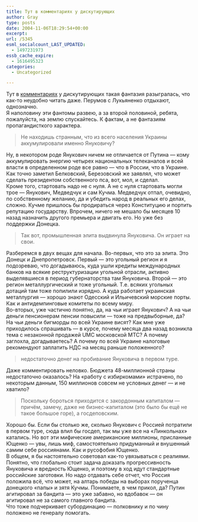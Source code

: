 ```yaml
---
title: Тут в комментариях у дискутирующих
author: Gray
type: posts
date: 2004-11-06T18:29:54+00:00
excerpt:
url: /5345
esml_socialcount_LAST_UPDATED:
  - 1497231973
essb_cache_expire:
  - 1616495323
categories:
  - Uncategorized

---
```








Тут в <a href="http://www.searchengines.ru/cgi-bin/blog/mt-comments.cgi?entry_id=4142" target="_blank">комментариях</a> у дискутирующих такая фантазия разыгралась, что как-то неудобно читать даже. Перумов с Лукьяненко отдыхают, однозначно.  
Я наполовину эти фантомы развею, а за второй половиной, ребята, пожалуйста, на землю спускайтесь. К фактам, а не фантазиям пропагандисткого характера.

> Не находишь странным, что из всего населения Украины аккумулировали именно Януковичу?

Ну, в некотором роде Янукович ничем не отличается от Путина &#8212; кому аккумулировать энергию четырех национальных телеканалов и всей власти в определенном роде все равно &#8212; что в России, что в Украине. Как точно заметил Белковский, Березовский же заявлял, что может сделать президентом собственного пса, вот, мол, и сделал.  
Кроме того, стартовать надо не с нуля. А не с нуля стартовать могли трое &#8212; Янукович, Медведчук и сам Кучма. Медведчук отпал, очевидно, по собственному желанию, да и убедить народ в реальных его делах, сложно. Кучме пришлось бы продираться через Конституцию и портить репутацию государству. Впрочем, ничего не мешало бы месяцев 10 назад назначить другого премьера и двигать его. Но уже без поддержки Донецка. 

> Так вот, промышленная элита выдвинула Януковича. Он играет на свои.

Разберемся в двух вещах для начала. Во-первых, что это за элита. Это Донецк и Днепропетровск. Первый &#8212; это угольный регион и я подозреваю, что догадываюсь, куда ушли кредиты международных банков на всякие реструктуризации угольной отрасли, активно выделявшиеся в период губернаторства там Януковича. Второй &#8212; это регион металлургический и тоже угольный. Т.е. всяких угольных дотаций там тоже попилили изрядно. А куда работает украинская металлургия &#8212; хорошо знают Одесский и Ильичевский морские порты. Как и антидемпинговые комитеты по всему миру.  
Во-вторых, уже частично понятно, да, на чьи играет Янукович? А на чьи деньги пенсионерам пенсии повысили &#8212; тоже на предвыборные, да? На чьи деньги бигморды по всей Украине висят? Как мне уже приходилось спрашивать &#8212; в курсе, почему месяца два назад возникла тема с незаконной продажей UMC московской МТС? А почему заглохла, догадываетесь? А почему по всей Украине налоговые рекомендуют заплатить НДС на месяц раньше положенного?

> недостаточно денег на пробивание Януковича в первом туре.

Даже комментировать неловко. Бюджета 48-миллионной страны недостаточно оказалось? На &#171;работу с избиркомами&#187; истрачено, по некоторым данным, 150 миллионов совсем не условных денег &#8212; и не хватило? 

> Поскольку бороться приходится с закордонным капиталом &#8212; причём, замечу, даже не бизнес-капиталом (это было бы ещё не такое большое горе), а госдеповским.

Хорошо бы. Если бы столько же, сколько Янукович с Россией потратили в первом туре, сюда влил бы госдеп, так мы уже все на &#171;Линкольнах&#187; катались. Но вот эти мифические американские миллионы, присланные Ющенко &#8212; увы, лишь миф, самостоятельно придуманный и внушенный самим себе россиянами. Как и русофобия Ющенко.  
В общем, я бы настоятельно советовал как-то увязываться с реалиями. Понятно, что глобально стоит задача доказать прогрессивность Януковича и вредность Ющенко, и поэтому в ход идут стандартные российские заготовки. Но надо отдавать себе отчет, что Россия положила всё, что может, на алтарь победы на выборах порученца донецкого &#171;папы&#187; и зятя Кучмы. Понимаете, в чем прикол, да? Путин агитировал за бандита &#8212; это уже забавно, но вдобавок &#8212; он агитировал не за самого главного бандита.  
Что тоже подчеркивает субординацию &#8212; полковнику и по чину положено не генералу помогать.